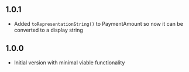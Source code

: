 ## 1.0.1

- Added `toRepresentationString()` to PaymentAmount so now it can be converted to a display string

## 1.0.0

- Initial version with minimal viable functionality
